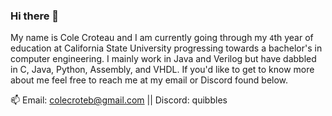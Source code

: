 ### Hi there 👋

My name is Cole Croteau and I am currently going through my `4`th year of education at California State University progressing towards a bachelor's in computer engineering. I mainly work in Java and Verilog but have dabbled in C, Java, Python, Assembly, and VHDL. If you'd like to get to know more about me feel free to reach me at my email or Discord found below.

📫 Email: colecroteb@gmail.com || Discord: quibbles
